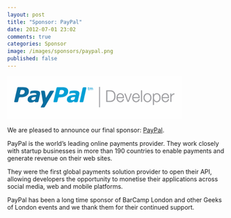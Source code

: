 ```yaml
---
layout: post
title: "Sponsor: PayPal"
date: 2012-07-01 23:02
comments: true
categories: Sponsor
image: /images/sponsors/paypal.png
published: false
---
```

[![ByteMark](/images/sponsors/paypal.png)](http://www.paypal.co.uk/)

We are pleased to announce our final sponsor: [PayPal](http://www.paypal.co.uk/).

PayPal is the world’s leading online payments provider. They work closely with startup businesses in more than 190 countries to enable payments and generate revenue on their web sites.

They were the first global payments solution provider to open their API, allowing developers the opportunity to monetise their applications across social media, web and mobile platforms.

PayPal has been a long time sponsor of BarCamp London and other Geeks of London events and we thank them for their continued support.
